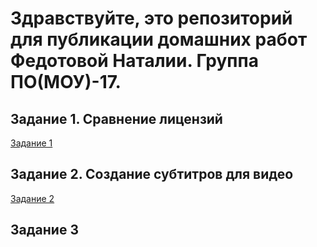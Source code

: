 # Здравствуйте, это репозиторий для публикации домашних работ Федотовой Наталии. Группа ПО(МОУ)-17.

## Задание 1. Сравнение лицензий

[Задание 1](task1.md)


## Задание 2. Создание субтитров для видео

[Задание 2](https://www.youtube.com/watch?v=1iHOCsa95L4&feature=youtu.be)

## Задание 3



